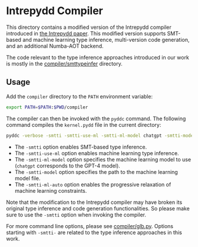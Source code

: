 # Intrepydd Compiler

This directory contains a modified version of the Intrepydd compiler introduced in [the Intrepydd paper](https://dl.acm.org/doi/10.1145/3426428.3426915). This modified version supports SMT-based and machine learning type inference, multi-version code generation, and an additional Numba-AOT backend.

The code relevant to the type inference approaches introduced in our work is mostly in the [compiler/smttypeinfer](compiler/smttypeinfer) directory.

## Usage

Add the `compiler` directory to the `PATH` environment variable:

```bash
export PATH=$PATH:$PWD/compiler
```

The compiler can then be invoked with the `pyddc` command. The following command compiles the `kernel.pydd` file in the current directory:

```bash
pyddc -verbose -smtti -smtti-use-ml -smtti-ml-model chatgpt -smtti-model /path/to/gpt4_1.pkl -smtti-ml-auto ./kernel.pydd
```

* The `-smtti` option enables SMT-based type inference.
* The `-smtti-use-ml` option enables machine learning type inference.
* The `-smtti-ml-model` option specifies the machine learning model to use (`chatgpt` corresponds to the GPT-4 model).
* The `-smtti-model` option specifies the path to the machine learning model file.
* The `-smtti-ml-auto` option enables the progressive relaxation of machine learning constraints.

Note that the modification to the Intrepydd compiler may have broken its original type inference and code generation functionalities.
So please make sure to use the `-smtti` option when invoking the compiler.

For more command line options, please see [compiler/glb.py](compiler/glb.py).
Options starting with `-smtti-` are related to the type inference approaches in this work.
